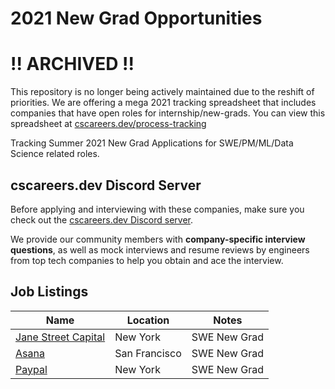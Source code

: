 # 2021 New Grad Opportunities

# !! ARCHIVED !!
This repository is no longer being actively maintained due to the reshift of priorities. We are offering a mega 2021 tracking spreadsheet that includes companies that have open roles for internship/new-grads. You can view this spreadsheet at [cscareers.dev/process-tracking](https://cscareers.dev/process-tracking)

Tracking Summer 2021 New Grad Applications for SWE/PM/ML/Data Science related roles.

## cscareers.dev Discord Server

Before applying and interviewing with these companies, make sure you check out the [cscareers.dev Discord server](https://cscareers.dev/discord).

We provide our community members with **company-specific interview questions**, as well as mock interviews and resume reviews by engineers from top tech companies to help you obtain and ace the interview.

## Job Listings

| Name                                                                                    | Location      | Notes        |
| --------------------------------------------------------------------------------------- | ------------- | ------------ |
| [Jane Street Capital](https://www.janestreet.com/join-jane-street/position/4743431002/) | New York      | SWE New Grad |
| [Asana](https://boards.greenhouse.io/asana/jobs/2191025)                                | San Francisco | SWE New Grad |
| [Paypal](https://paypal.wd1.myworkdayjobs.com/en-US/jobs/job/San-Jose-CA/Software-Engineer---University-Graduate_R0057736?Codes=W-LINKEDIN)                                | New York | SWE New Grad |

